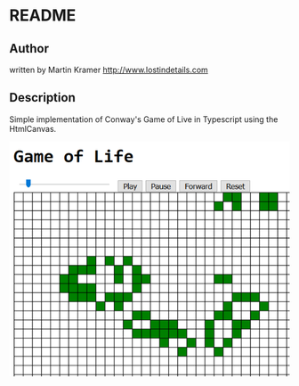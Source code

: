 # README

## Author
written by Martin Kramer
http://www.lostindetails.com

## Description
Simple implementation of Conway's Game of Live in Typescript using the HtmlCanvas.

![](screenshot.png)